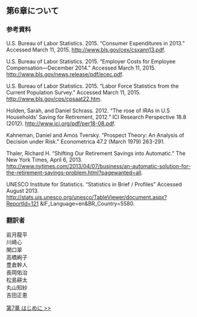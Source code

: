 ## 第6章について

### 参考資料

U.S. Bureau of Labor Statistics. 2015. “Consumer Expenditures in 2013.” Accessed March 11, 2015. http://www.bls.gov/cex/csxann13.pdf.

U.S. Bureau of Labor Statistics. 2015. “Employer Costs for Employee Compensation—December 2014.” Accessed March 11, 2015. http://www.bls.gov/news.release/pdf/ecec.pdf.

U.S. Bureau of Labor Statistics. 2015. “Labor Force Statistics from the Current Population Survey.” Accessed March 11, 2015. http://www.bls.gov/cps/cpsaat22.htm.

Holden, Sarah, and Daniel Schrass. 2012. “The rose of IRAs in U.S Households’ Saving for Retirement, 2012.” ICI Research Perspective 18.8 (2012). http://www.ici.org/pdf/per18-08.pdf.

Kahneman, Daniel and Amos Tversky. “Prospect Theory: An Analysis of Decision under Risk.” Econometrica 47.2 (March 1979) 263-291.

Thaler, Richard H. “Shifting Our Retirement Savings into Automatic.” The New York Times, April 6, 2013. http://www.nytimes.com/2013/04/07/business/an-automatic-solution-for-the-retirement-savings-problem.html?pagewanted=all.

UNESCO Institute for Statistics. “Statistics in Brief / Profiles” Accessed August 2013. http://stats.uis.unesco.org/unesco/TableViewer/document.aspx?ReportId=121 &IF_Language=en&BR_Country=5580.

### 翻訳者
岩月龍平
<br>川崎心
<br>関口翠
<br>高橋絢子
<br>豊倉幹人
<br>長岡佑治
<br>松島耕太
<br>丸山知紗
<br>吉田正恵

[第7章 はじめに >>](../chapter_7/Introduction)